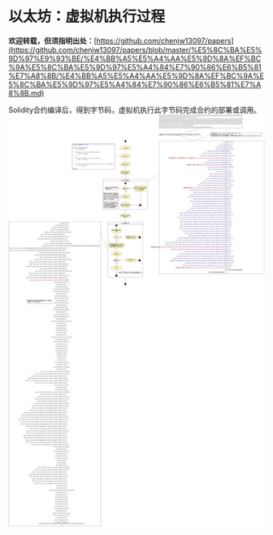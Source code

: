 # 以太坊：虚拟机执行过程

**欢迎转载，但须指明出处：**[https://github.com/chenjw13097/papers](https://github.com/chenjw13097/papers/blob/master/%E5%8C%BA%E5%9D%97%E9%93%BE/%E4%BB%A5%E5%A4%AA%E5%9D%8A%EF%BC%9A%E5%8C%BA%E5%9D%97%E5%A4%84%E7%90%86%E6%B5%81%E7%A8%8B/%E4%BB%A5%E5%A4%AA%E5%9D%8A%EF%BC%9A%E5%8C%BA%E5%9D%97%E5%A4%84%E7%90%86%E6%B5%81%E7%A8%8B.md)  
  
Solidity合约编译后，得到字节码，虚拟机执行此字节码完成合约的部署或调用。  
![](./引用/图片1.png)  

